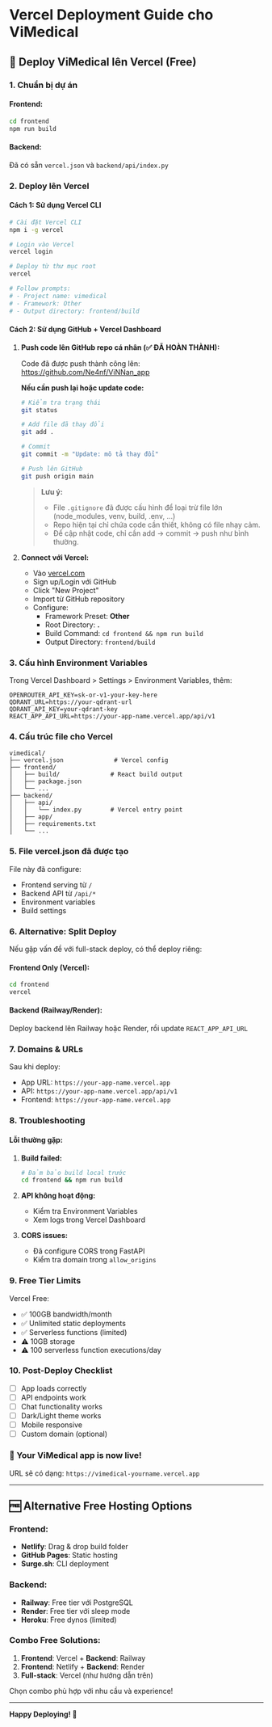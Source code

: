# Vercel Deployment Guide cho ViMedical

## 🚀 Deploy ViMedical lên Vercel (Free)

### 1. Chuẩn bị dự án

#### Frontend:
```bash
cd frontend
npm run build
```

#### Backend: 
Đã có sẵn `vercel.json` và `backend/api/index.py`

### 2. Deploy lên Vercel

#### Cách 1: Sử dụng Vercel CLI
```bash
# Cài đặt Vercel CLI
npm i -g vercel

# Login vào Vercel
vercel login

# Deploy từ thư mục root
vercel

# Follow prompts:
# - Project name: vimedical
# - Framework: Other
# - Output directory: frontend/build
```

#### Cách 2: Sử dụng GitHub + Vercel Dashboard
1. **Push code lên GitHub repo cá nhân (✅ ĐÃ HOÀN THÀNH):**

   Code đã được push thành công lên: https://github.com/Ne4nf/ViNNan_app

   **Nếu cần push lại hoặc update code:**
   ```bash
   # Kiểm tra trạng thái
   git status

   # Add file đã thay đổi
   git add .

   # Commit
   git commit -m "Update: mô tả thay đổi"

   # Push lên GitHub
   git push origin main
   ```

   > **Lưu ý:**
   > - File `.gitignore` đã được cấu hình để loại trừ file lớn (node_modules, venv, build, .env, ...)
   > - Repo hiện tại chỉ chứa code cần thiết, không có file nhạy cảm.
   > - Để cập nhật code, chỉ cần add -> commit -> push như bình thường.

2. **Connect với Vercel:**
   - Vào [vercel.com](https://vercel.com)
   - Sign up/Login với GitHub
   - Click "New Project" 
   - Import từ GitHub repository
   - Configure:
     - Framework Preset: **Other**
     - Root Directory: **.**
     - Build Command: `cd frontend && npm run build`
     - Output Directory: `frontend/build`

### 3. Cấu hình Environment Variables

Trong Vercel Dashboard > Settings > Environment Variables, thêm:

```
OPENROUTER_API_KEY=sk-or-v1-your-key-here
QDRANT_URL=https://your-qdrant-url
QDRANT_API_KEY=your-qdrant-key
REACT_APP_API_URL=https://your-app-name.vercel.app/api/v1
```

### 4. Cấu trúc file cho Vercel

```
vimedical/
├── vercel.json              # Vercel config
├── frontend/
│   ├── build/              # React build output  
│   ├── package.json
│   └── ...
├── backend/
│   ├── api/
│   │   └── index.py        # Vercel entry point
│   ├── app/
│   ├── requirements.txt
│   └── ...
```

### 5. File vercel.json đã được tạo

File này đã configure:
- Frontend serving từ `/`
- Backend API từ `/api/*`
- Environment variables
- Build settings

### 6. Alternative: Split Deploy

Nếu gặp vấn đề với full-stack deploy, có thể deploy riêng:

#### Frontend Only (Vercel):
```bash
cd frontend
vercel
```

#### Backend (Railway/Render):
Deploy backend lên Railway hoặc Render, rồi update `REACT_APP_API_URL`

### 7. Domains & URLs

Sau khi deploy:
- App URL: `https://your-app-name.vercel.app`
- API: `https://your-app-name.vercel.app/api/v1`
- Frontend: `https://your-app-name.vercel.app`

### 8. Troubleshooting

#### Lỗi thường gặp:

1. **Build failed:**
   ```bash
   # Đảm bảo build local trước
   cd frontend && npm run build
   ```

2. **API không hoạt động:**
   - Kiểm tra Environment Variables
   - Xem logs trong Vercel Dashboard

3. **CORS issues:**
   - Đã configure CORS trong FastAPI
   - Kiểm tra domain trong `allow_origins`

### 9. Free Tier Limits

Vercel Free:
- ✅ 100GB bandwidth/month
- ✅ Unlimited static deployments
- ✅ Serverless functions (limited)
- ⚠️ 10GB storage
- ⚠️ 100 serverless function executions/day

### 10. Post-Deploy Checklist

- [ ] App loads correctly
- [ ] API endpoints work
- [ ] Chat functionality works
- [ ] Dark/Light theme works
- [ ] Mobile responsive
- [ ] Custom domain (optional)

### 🎉 Your ViMedical app is now live!

URL sẽ có dạng: `https://vimedical-yourname.vercel.app`

---

## 🆓 Alternative Free Hosting Options

### Frontend:
- **Netlify**: Drag & drop build folder
- **GitHub Pages**: Static hosting
- **Surge.sh**: CLI deployment

### Backend:
- **Railway**: Free tier với PostgreSQL
- **Render**: Free tier với sleep mode
- **Heroku**: Free dynos (limited)

### Combo Free Solutions:
1. **Frontend**: Vercel + **Backend**: Railway
2. **Frontend**: Netlify + **Backend**: Render  
3. **Full-stack**: Vercel (như hướng dẫn trên)

Chọn combo phù hợp với nhu cầu và experience!

---

**Happy Deploying! 🚀**
